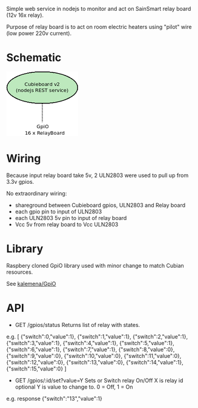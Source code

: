 
Simple web service in nodejs to monitor and act on SainSmart relay board (12v 16x relay).

Purpose of relay board is to act on room electric heaters using "pilot" wire (low power 220v current).

Schematic
=========

![Schematic](modules/cubieboard/Schema.png?raw=true "Schema overview")

Wiring
======

Because input relay board take 5v, 2 ULN2803 were used to pull up from 3.3v gpios.

No extraordinary wiring:
- shareground between Cubieboard gpios, ULN2803 and Relay board
- each gpio pin to input of ULN2803
- each ULN2803 5v pin to input of relay board
- Vcc 5v from relay board to Vcc ULN2803

Library
=======

Raspbery cloned GpiO library used with minor change to match Cubian resources.

See [kalemena/GpiO](https://github.com/kalemena/GpiO)

API
===

* GET /gpios/status
Returns list of relay with states.

e.g.
[
  {"switch":0,"value":1},
  {"switch":1,"value":1},
  {"switch":2,"value":1},
  {"switch":3,"value":1},
  {"switch":4,"value":1},
  {"switch":5,"value":1},
  {"switch":6,"value":1},
  {"switch":7,"value":1},
  {"switch":8,"value":0},
  {"switch":9,"value":0},
  {"switch":10,"value":0},
  {"switch":11,"value":0},
  {"switch":12,"value":0},
  {"switch":13,"value":0},
  {"switch":14,"value":1},
  {"switch":15,"value":0}
]

* GET /gpios/:id/set?value=Y
Sets or Switch relay On/Off
X is relay id
optional Y is value to change to. 0 = Off, 1 = On

e.g. response
{"switch":"13","value":1}




